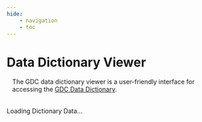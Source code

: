 ```yaml
---
hide:
    - navigation
    - toc
---
```


# Data Dictionary Viewer

<link rel="stylesheet" href="dictionary.css">
<script src="https://cdn.jsdelivr.net/npm/lodash@4.17.21/lodash.min.js"></script>
<script src="https://cdnjs.cloudflare.com/ajax/libs/d3/7.9.0/d3.min.js" integrity="sha512-vc58qvvBdrDR4etbxMdlTt4GBQk1qjvyORR2nrsPsFPyrs+/u5c3+1Ct6upOgdZoIl7eq6k3a1UPDSNAQi/32A==" crossorigin="anonymous" referrerpolicy="no-referrer"></script>

<script src="dictionary-init.js"></script>
<script src="dictionary.js"></script>
<script src="dictionary-views.js"></script>
<p id="dictionary-preamble" style="margin: 1rem auto 2rem auto; width: 95%;">
The GDC data dictionary viewer is a user-friendly interface for accessing the <a href="../">GDC Data Dictionary</a>.
</p>
<div id="dictionary-loading-icon" class="loadingContainer">
    <div class="spinParticleContainer">
        <div class="particle red"></div>
        <div class="particle grey other-particle"></div>
        <div class="particle blue other-other-particle"></div>
    </div>
  <div>
  Loading Dictionary Data...
  </div>
</div>
<div id="dictionary-app-container"></div>

